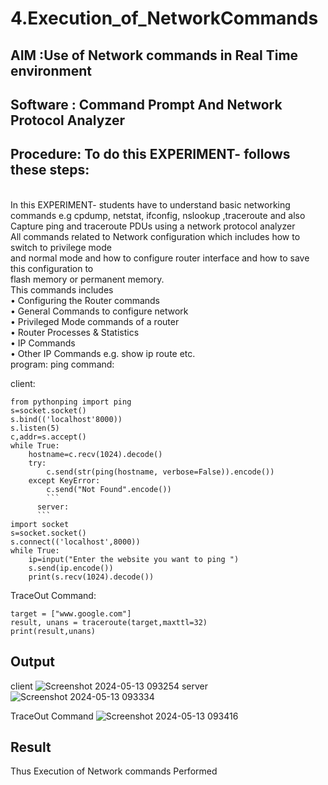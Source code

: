 # 4.Execution_of_NetworkCommands
## AIM :Use of Network commands in Real Time environment
## Software : Command Prompt And Network Protocol Analyzer
## Procedure: To do this EXPERIMENT- follows these steps:
<BR>
In this EXPERIMENT- students have to understand basic networking commands e.g cpdump, netstat, ifconfig, nslookup ,traceroute and also Capture ping and traceroute PDUs using a network protocol analyzer 
<BR>
All commands related to Network configuration which includes how to switch to privilege mode
<BR>
and normal mode and how to configure router interface and how to save this configuration to
<BR>
flash memory or permanent memory.
<BR>
This commands includes
<BR>
• Configuring the Router commands
<BR>
• General Commands to configure network
<BR>
• Privileged Mode commands of a router 
<BR>
• Router Processes & Statistics
<BR>
• IP Commands
<BR>
• Other IP Commands e.g. show ip route etc.
<BR>
program:
ping command:

client:
```import socket 
from pythonping import ping 
s=socket.socket() 
s.bind(('localhost'8000)) 
s.listen(5) 
c,addr=s.accept() 
while True: 
    hostname=c.recv(1024).decode() 
    try: 
        c.send(str(ping(hostname, verbose=False)).encode()) 
    except KeyError: 
        c.send("Not Found".encode())
        ```
      server:
      ```
import socket 
s=socket.socket() 
s.connect(('localhost',8000)) 
while True: 
    ip=input("Enter the website you want to ping ") 
    s.send(ip.encode()) 
    print(s.recv(1024).decode())
```
TraceOut Command:
```from scapy.all import* 
target = ["www.google.com"] 
result, unans = traceroute(target,maxttl=32) 
print(result,unans)
```

## Output
client
![Screenshot 2024-05-13 093254](https://github.com/Ettasupraja/4.Execution_of_NetworkCommends/assets/151641352/1dd8acfa-2981-4e90-8667-0c6cdeaac268)
server
![Screenshot 2024-05-13 093334](https://github.com/Ettasupraja/4.Execution_of_NetworkCommends/assets/151641352/88060d31-4a45-472b-8e05-57851cafd3d3)

TraceOut Command
![Screenshot 2024-05-13 093416](https://github.com/Ettasupraja/4.Execution_of_NetworkCommends/assets/151641352/ff6c0206-74cd-4424-b1c2-65939dcff2da)

## Result
Thus Execution of Network commands Performed 
